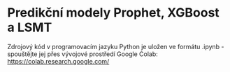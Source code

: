 # Predikční modely Prophet, XGBoost a LSMT
Zdrojový kód v programovacím jazyku Python je uložen ve formátu .ipynb - spouštějte jej přes vývojové prostředí Google Colab: https://colab.research.google.com/
